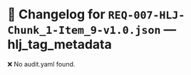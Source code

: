 # 📝 Changelog for `REQ-007-HLJ-Chunk_1-Item_9-v1.0.json` — **hlj_tag_metadata**

❌ No audit.yaml found.
